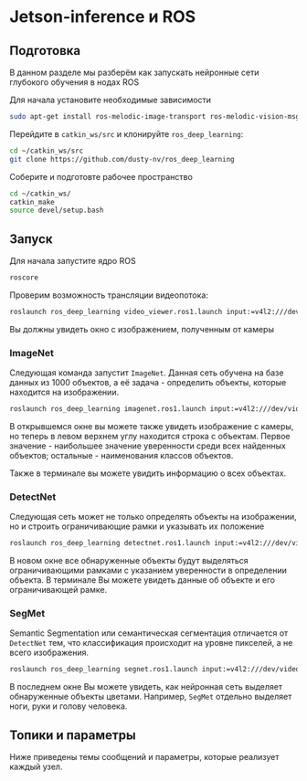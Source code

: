 # Jetson-inference и ROS

## Подготовка

В данном разделе мы разберём как запускать нейронные сети глубокого обучения в нодах ROS

Для начала установите необходимые зависимости
```bash
sudo apt-get install ros-melodic-image-transport ros-melodic-vision-msgs
```

Перейдите в `catkin_ws/src` и клонируйте `ros_deep_learning`:

```bash
cd ~/catkin_ws/src
git clone https://github.com/dusty-nv/ros_deep_learning
```

Соберите и подготовте рабочее пространство

```bash
cd ~/catkin_ws/
catkin_make
source devel/setup.bash
```

## Запуск

Для начала запустите ядро ROS

```bash
roscore
```

Проверим возможность трансляции видеопотока:

```bash
roslaunch ros_deep_learning video_viewer.ros1.launch input:=v4l2:///dev/video0 output:=display://0
```

Вы должны увидеть окно с изображением, полученным от камеры 

### ImageNet

Следующая команда запустит `ImageNet`. Данная сеть обучена на базе данных из 1000 объектов, а её задача - определить объекты, которые находится на изображении.

```bash
roslaunch ros_deep_learning imagenet.ros1.launch input:=v4l2:///dev/video0 output:=display://0
```

В открывшемся окне вы можете также увидеть изображение с камеры, но теперь в левом верхнем углу находится строка с объектам. Первое значение - наибольшее значение уверенности среди всех найденных объектов; остальные - наименования классов объектов.

Также в терминале вы можете увидить информацию о всех объектах.

### DetectNet

Следующая сеть может не только определять объекты на изображении, но и строить ограничивающие рамки и указывать их положение

```bash
roslaunch ros_deep_learning detectnet.ros1.launch input:=v4l2:///dev/video0 output:=display://0
```

В новом окне все обнаруженные объекты будут выделяться ограничивающими рамками с указанием уверенности в определении объекта. В терминале Вы можете увидеть данные об объекте и его ограничивающей рамке.

### SegMet

Semantic Segmentation или cемантическая сегментация отличается от `DetectNet` тем, что классификация происходит на уровне пикселей, а не всего изображения.

```bash
roslaunch ros_deep_learning segnet.ros1.launch input:=v4l2:///dev/video0 output:=display://0
```

В последнем окне Вы можете увидеть, как нейронная сеть выделяет обнаруженные объекты цветами. Например, `SegMet` отдельно выделяет ноги, руки и голову человека. 

## Топики и параметры



Ниже приведены темы сообщений и параметры, которые реализует каждый узел.
